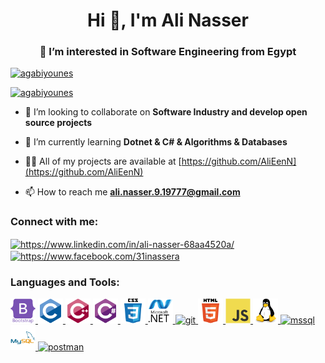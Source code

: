 <h1 align="center">Hi 👋, I'm Ali Nasser</h1>
<h3 align="center">👀 I’m interested in Software Engineering from Egypt</h3>
<p align="left" dir="auto"> <a target="_blank" rel="noopener noreferrer" href="https://camo.githubusercontent.com/59b34da60e96cdb8562310b9bce58d866ae6ecb9c5d902da794ef3322997a797/68747470733a2f2f6b6f6d617265762e636f6d2f67687076632f3f757365726e616d653d6167616269796f756e6573266c6162656c3d50726f66696c65253230766965777326636f6c6f723d306537356236267374796c653d666c6174"><img src="https://camo.githubusercontent.com/59b34da60e96cdb8562310b9bce58d866ae6ecb9c5d902da794ef3322997a797/68747470733a2f2f6b6f6d617265762e636f6d2f67687076632f3f757365726e616d653d6167616269796f756e6573266c6162656c3d50726f66696c65253230766965777326636f6c6f723d306537356236267374796c653d666c6174" alt="agabiyounes" data-canonical-src="https://komarev.com/ghpvc/?username=agabiyounes&amp;label=Profile%20views&amp;color=0e75b6&amp;style=flat" style="max-width: 100%;"></a> </p>

<p align="left" dir="auto"> <a href="https://github.com/ryo-ma/github-profile-trophy"><img src="https://camo.githubusercontent.com/0014dfebe1da7442f7bac54b7f74d625d657241f1c6fb3e8762bdd3b6a6a2be5/68747470733a2f2f6769746875622d70726f66696c652d74726f7068792e76657263656c2e6170702f3f757365726e616d653d6167616269796f756e6573" alt="agabiyounes" data-canonical-src="https://github-profile-trophy.vercel.app/?username=agabiyounes" style="max-width: 100%;"></a> </p>

- 💞️ I’m looking to collaborate on **Software Industry and develop open source projects**

- 🌱 I’m currently learning **Dotnet & C# & Algorithms & Databases**

- 👨‍💻 All of my projects are available at [https://github.com/AliEenN](https://github.com/AliEenN)

- 📫 How to reach me **ali.nasser.9.19777@gmail.com**

<h3 align="left">Connect with me:</h3>
<p align="left">
<a href="https://linkedin.com/in/https://www.linkedin.com/in/ali-nasser-68aa4520a/" target="blank"><img align="center" src="https://raw.githubusercontent.com/rahuldkjain/github-profile-readme-generator/master/src/images/icons/Social/linked-in-alt.svg" alt="https://www.linkedin.com/in/ali-nasser-68aa4520a/" height="30" width="40" /></a>
<a href="https://fb.com/https://www.facebook.com/31inassera" target="blank"><img align="center" src="https://raw.githubusercontent.com/rahuldkjain/github-profile-readme-generator/master/src/images/icons/Social/facebook.svg" alt="https://www.facebook.com/31inassera" height="30" width="40" /></a>
</p>

<h3 align="left">Languages and Tools:</h3>
<p align="left"> <a href="https://getbootstrap.com" target="_blank" rel="noreferrer"> <img src="https://raw.githubusercontent.com/devicons/devicon/master/icons/bootstrap/bootstrap-plain-wordmark.svg" alt="bootstrap" width="40" height="40"/> </a> <a href="https://www.cprogramming.com/" target="_blank" rel="noreferrer"> <img src="https://raw.githubusercontent.com/devicons/devicon/master/icons/c/c-original.svg" alt="c" width="40" height="40"/> </a> <a href="https://www.w3schools.com/cpp/" target="_blank" rel="noreferrer"> <img src="https://raw.githubusercontent.com/devicons/devicon/master/icons/cplusplus/cplusplus-original.svg" alt="cplusplus" width="40" height="40"/> </a> <a href="https://www.w3schools.com/cs/" target="_blank" rel="noreferrer"> <img src="https://raw.githubusercontent.com/devicons/devicon/master/icons/csharp/csharp-original.svg" alt="csharp" width="40" height="40"/> </a> <a href="https://www.w3schools.com/css/" target="_blank" rel="noreferrer"> <img src="https://raw.githubusercontent.com/devicons/devicon/master/icons/css3/css3-original-wordmark.svg" alt="css3" width="40" height="40"/> </a> <a href="https://dotnet.microsoft.com/" target="_blank" rel="noreferrer"> <img src="https://raw.githubusercontent.com/devicons/devicon/master/icons/dot-net/dot-net-original-wordmark.svg" alt="dotnet" width="40" height="40"/> </a> <a href="https://git-scm.com/" target="_blank" rel="noreferrer"> <img src="https://www.vectorlogo.zone/logos/git-scm/git-scm-icon.svg" alt="git" width="40" height="40"/> </a> <a href="https://www.w3.org/html/" target="_blank" rel="noreferrer"> <img src="https://raw.githubusercontent.com/devicons/devicon/master/icons/html5/html5-original-wordmark.svg" alt="html5" width="40" height="40"/> </a> <a href="https://developer.mozilla.org/en-US/docs/Web/JavaScript" target="_blank" rel="noreferrer"> <img src="https://raw.githubusercontent.com/devicons/devicon/master/icons/javascript/javascript-original.svg" alt="javascript" width="40" height="40"/> </a> <a href="https://www.linux.org/" target="_blank" rel="noreferrer"> <img src="https://raw.githubusercontent.com/devicons/devicon/master/icons/linux/linux-original.svg" alt="linux" width="40" height="40"/> </a> <a href="https://www.microsoft.com/en-us/sql-server" target="_blank" rel="noreferrer"> <img src="https://www.svgrepo.com/show/303229/microsoft-sql-server-logo.svg" alt="mssql" width="40" height="40"/> </a> <a href="https://www.mysql.com/" target="_blank" rel="noreferrer"> <img src="https://raw.githubusercontent.com/devicons/devicon/master/icons/mysql/mysql-original-wordmark.svg" alt="mysql" width="40" height="40"/> </a> <a href="https://postman.com" target="_blank" rel="noreferrer"> <img src="https://www.vectorlogo.zone/logos/getpostman/getpostman-icon.svg" alt="postman" width="40" height="40"/> </a> </p>
